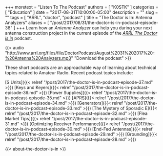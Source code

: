 +++
moretext = "Listen To The Podcast"
authors = [ "K0STK" ]
categories = [ "Education" ]
date = "2017-08-31T10:00:00-05:00"
description = ""
slug = ""
tags = [ "ARRL", "doctor", "podcast" ]
title = "The Doctor is In: Antenna Analyzers"
aliases = [ "/post/2017/08/31/the-doctor-is-in-podcast-episode-38" ]
+++
Learn how an
*Antenna Analyzer*
can help you during your next antenna construction project in the current
episode of the
[*ARRL The Doctor is in*](http://www.arrl.org/doctor/) podcast.

<!--more-->

{{< audio "http://www.arrl.org/files/file/DoctorPodcast/August%2031%202017%20-%20Antenna%20Analyzers.mp3" "Download the podcast" >}}

These short podcasts are an approachable way of learning about technical
topics related to Amateur Radio. Recent podcast topics include:

[S Units]({{< relref "/post/2017/the-doctor-is-in-podcast-episode-37.md" >}})
[Keys and Keyers]({{< relref "/post/2017/the-doctor-is-in-podcast-episode-36.md" >}})
[Power Supplies]({{< relref "/post/2017/the-doctor-is-in-podcast-episode-35.md" >}})
[APRS]({{< relref "/post/2017/the-doctor-is-in-podcast-episode-34.md" >}})
[Generators]({{< relref "/post/2017/the-doctor-is-in-podcast-episode-33.md" >}})
[The Mystery of Sporadic E]({{< relref "/post/2017/the-doctor-is-in-podcast-episode-32.md" >}})
[Flea Market Tips]({{< relref "/post/2017/the-doctor-is-in-podcast-episode-31.md" >}})
[Optimizing Receiver Performance]({{< relref "/post/2017/the-doctor-is-in-podcast-episode-30.md" >}})
[End-Fed Antennas]({{< relref "/post/2017/the-doctor-is-in-podcast-episode-29.md" >}})
[Grounding]({{< relref "/post/2017/the-doctor-is-in-podcast-episode-28.md" >}})

{{< about-the-doctor-is-in >}}
